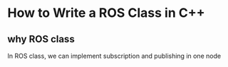 # How to Write a ROS Class in C++

## why ROS class

In ROS class, we can implement subscription and publishing in one node

